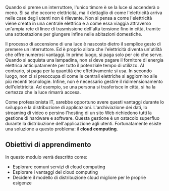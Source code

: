 Quando si preme un interruttore, l'unico timore è se la luce si accenderà o meno. Si sa che occorre elettricità, ma il dettaglio di come l'elettricità arriva nelle case degli utenti non è rilevante. Non si pensa a come l'elettricità viene creata in una centrale elettrica e a come essa viaggia attraverso un'ampia rete di linee di trasmissione dell'alta tensione fino in città, tramite una sottostazione per giungere infine nelle abitazioni domestiche.

Il processo di accensione di una luce è nascosto dietro il semplice gesto di premere un interruttore. Ed è proprio allora che l'elettricità diventa un'utilità che offre numerosi vantaggi. In primo luogo, si paga solo per ciò che serve. Quando si acquista una lampadina, non si deve pagare il fornitore di energia elettrica anticipatamente per tutto il potenziale tempo di utilizzo. Al contrario, si paga per la quantità che effettivamente si usa. In secondo luogo, non ci si preoccupa di come le centrali elettriche si aggiornino alle più recenti tecnologie. Infine, non è necessario gestire il ridimensionamento dell'elettricità. Ad esempio, se una persona si trasferisce in città, si ha la certezza che la luce rimarrà accesa.

Come professionista IT, sarebbe opportuno avere questi vantaggi durante lo sviluppo e la distribuzione di applicazioni. L'archiviazione dei dati, lo streaming di video o persino l'hosting di un sito Web richiedono tutti la gestione di hardware e software. Questa gestione è un ostacolo superfluo durante la distribuzione dell'applicazione agli utenti. Fortunatamente esiste una soluzione a questo problema: il **cloud computing**.

## <a name="learning-objectives"></a>Obiettivi di apprendimento
In questo modulo verrà descritto come:

- Esplorare comuni servizi di cloud computing
- Esplorare i vantaggi del cloud computing
- Decidere il modello di distribuzione cloud migliore per le proprie esigenze
